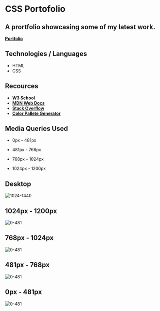 # CSS Portofolio
## A prortfolio showcasing some of my latest work.

[**Portfolio**](https://sebzg.github.io/szg-portfolio/)

## Technologies / Languages
- HTML
- CSS

## Recources
- [**W3 School**](https://www.w3schools.com/)
- [**MDN Web Docs**](https://developer.mozilla.org/)
- [**Stack Overflow**](https://stackoverflow.com/)
- [**Color Pallete Generator**](https://coolors.co/)

## Media Queries Used

- 0px - 481px

- 481px - 768px

- 768px - 1024px

- 1024px - 1200px

## Desktop

![1024-1440](./assets/images/demos/Portofolio-Desktop.png)

## 1024px - 1200px

![0-481](./assets/images/demos/Portfolio-1024-1200.png)

## 768px - 1024px

![0-481](./assets/images/demos/Portfolio-768-1024.png)

## 481px - 768px

![0-481](./assets/images/demos/Portfolio-481-768.png)

## 0px - 481px

![0-481](./assets/images/demos/Portfolio-0-481.png)